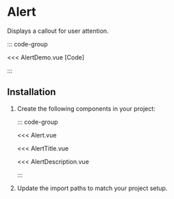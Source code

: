 # Alert

Displays a callout for user attention.

::: code-group

<Story data-title="Preview">
  <AlertDemo />
</Story>

<<< AlertDemo.vue [Code]

:::

## Installation

1. Create the following components in your project:

   ::: code-group

   <<< Alert.vue

   <<< AlertTitle.vue

   <<< AlertDescription.vue

   :::

2. Update the import paths to match your project setup.

<script setup lang="ts">
import AlertDemo from './AlertDemo.vue'
</script>
